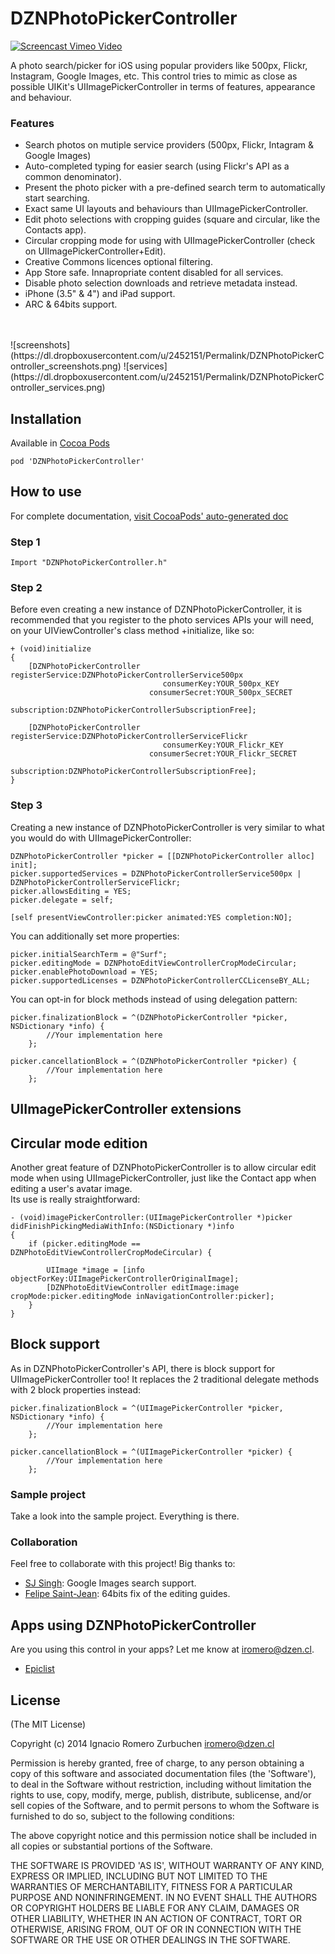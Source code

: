 DZNPhotoPickerController
========================

[![Screencast Vimeo Video](https://dl.dropboxusercontent.com/u/2452151/Permalink/DZNPhotoPickerController_video_placeholder.png)](http://vimeo.com/user3409970/dznphotopickercontroller)

A photo search/picker for iOS using popular providers like 500px, Flickr, Instagram, Google Images, etc. This control tries to mimic as close as possible UIKit's UIImagePickerController in terms of features, appearance and behaviour.

### Features
* Search photos on mutiple service providers (500px, Flickr, Intagram & Google Images)
* Auto-completed typing for easier search (using Flickr's API as a common denominator).
* Present the photo picker with a pre-defined search term to automatically start searching.
* Exact same UI layouts and behaviours than UIImagePickerController.
* Edit photo selections with cropping guides (square and circular, like the Contacts app).
* Circular cropping mode for using with UIImagePickerController (check on UIImagePickerController+Edit).
* Creative Commons licences optional filtering.
* App Store safe. Innapropriate content disabled for all services.
* Disable photo selection downloads and retrieve metadata instead.
* iPhone (3.5" & 4") and iPad support.
* ARC & 64bits support.
<br>
<br>
![screenshots](https://dl.dropboxusercontent.com/u/2452151/Permalink/DZNPhotoPickerController_screenshots.png)
![services](https://dl.dropboxusercontent.com/u/2452151/Permalink/DZNPhotoPickerController_services.png)
<br>

## Installation

Available in [Cocoa Pods](http://cocoapods.org/?q=DZNPhotoPickerController)
```
pod 'DZNPhotoPickerController'
```

## How to use
For complete documentation, [visit CocoaPods' auto-generated doc](http://cocoadocs.org/docsets/DZNPhotoPickerController/1.2.3/)

### Step 1

```
Import "DZNPhotoPickerController.h"
```

### Step 2
Before even creating a new instance of DZNPhotoPickerController, it is recommended that you register to the photo services APIs your will need, on your UIViewController's class method +initialize, like so:
```
+ (void)initialize
{
    [DZNPhotoPickerController registerService:DZNPhotoPickerControllerService500px
                                  consumerKey:YOUR_500px_KEY
                               consumerSecret:YOUR_500px_SECRET
                                 subscription:DZNPhotoPickerControllerSubscriptionFree];
    
    [DZNPhotoPickerController registerService:DZNPhotoPickerControllerServiceFlickr
                                  consumerKey:YOUR_Flickr_KEY
                               consumerSecret:YOUR_Flickr_SECRET
                                 subscription:DZNPhotoPickerControllerSubscriptionFree];
}
```

### Step 3
Creating a new instance of DZNPhotoPickerController is very similar to what you would do with UIImagePickerController:
```
DZNPhotoPickerController *picker = [[DZNPhotoPickerController alloc] init];
picker.supportedServices = DZNPhotoPickerControllerService500px | DZNPhotoPickerControllerServiceFlickr;
picker.allowsEditing = YES;
picker.delegate = self;
    
[self presentViewController:picker animated:YES completion:NO];
````

You can additionally set more properties:
```
picker.initialSearchTerm = @"Surf";
picker.editingMode = DZNPhotoEditViewControllerCropModeCircular;
picker.enablePhotoDownload = YES;
picker.supportedLicenses = DZNPhotoPickerControllerCCLicenseBY_ALL;
```

You can opt-in for block methods instead of using delegation pattern:
```
picker.finalizationBlock = ^(DZNPhotoPickerController *picker, NSDictionary *info) {
        //Your implementation here
    };
    
picker.cancellationBlock = ^(DZNPhotoPickerController *picker) {
        //Your implementation here
    };
```

## UIImagePickerController extensions

## Circular mode edition
Another great feature of DZNPhotoPickerController is to allow circular edit mode when using UIImagePickerController, just like the Contact app when editing a user's avatar image.<br>
Its use is really straightforward:

```
- (void)imagePickerController:(UIImagePickerController *)picker didFinishPickingMediaWithInfo:(NSDictionary *)info
{
    if (picker.editingMode == DZNPhotoEditViewControllerCropModeCircular) {
        
        UIImage *image = [info objectForKey:UIImagePickerControllerOriginalImage];
        [DZNPhotoEditViewController editImage:image cropMode:picker.editingMode inNavigationController:picker];
    }
}
```

## Block support
As in DZNPhotoPickerController's API, there is block support for UIImagePickerController too! It replaces the 2 traditional delegate methods with 2 block properties instead:
```
picker.finalizationBlock = ^(UIImagePickerController *picker, NSDictionary *info) {
        //Your implementation here
    };
    
picker.cancellationBlock = ^(UIImagePickerController *picker) {
        //Your implementation here
    };
```


### Sample project
Take a look into the sample project. Everything is there.<br>

### Collaboration
Feel free to collaborate with this project! Big thanks to:
- [SJ Singh](https://github.com/SJApps): Google Images search support.
- [Felipe Saint-Jean](https://github.com/fsaint): 64bits fix of the editing guides.


## Apps using DZNPhotoPickerController
Are you using this control in your apps? Let me know at [iromero@dzen.cl](mailto:iromero@dzen.cl).<br>

- [Epiclist](https://itunes.apple.com/us/app/id789778193/)


## License
(The MIT License)

Copyright (c) 2014 Ignacio Romero Zurbuchen <iromero@dzen.cl>

Permission is hereby granted, free of charge, to any person obtaining a copy of this software and associated documentation files (the 'Software'), to deal in the Software without restriction, including without limitation the rights to use, copy, modify, merge, publish, distribute, sublicense, and/or sell copies of the Software, and to permit persons to whom the Software is furnished to do so, subject to the following conditions:

The above copyright notice and this permission notice shall be included in all copies or substantial portions of the Software.

THE SOFTWARE IS PROVIDED 'AS IS', WITHOUT WARRANTY OF ANY KIND, EXPRESS OR IMPLIED, INCLUDING BUT NOT LIMITED TO THE WARRANTIES OF MERCHANTABILITY, FITNESS FOR A PARTICULAR PURPOSE AND NONINFRINGEMENT. IN NO EVENT SHALL THE AUTHORS OR COPYRIGHT HOLDERS BE LIABLE FOR ANY CLAIM, DAMAGES OR OTHER LIABILITY, WHETHER IN AN ACTION OF CONTRACT, TORT OR OTHERWISE, ARISING FROM, OUT OF OR IN CONNECTION WITH THE SOFTWARE OR THE USE OR OTHER DEALINGS IN THE SOFTWARE.
